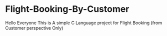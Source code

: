 # Flight-Booking-By-Customer
Hello Everyone 
This is A simple C Language project for Flight Booking (from Customer perspective Only)
